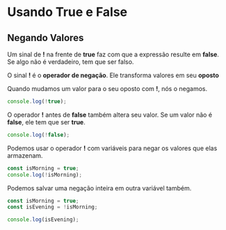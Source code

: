# Usando True e False

## Negando Valores

Um sinal de **!** na frente de **true** faz com que a expressão resulte em **false**. Se algo não é verdadeiro, tem que ser falso.

O sinal **!** é o **operador de negação**. Ele transforma valores em seu **oposto**

Quando mudamos um valor para o seu oposto com **!**, nós o negamos.

```js
console.log(!true);
```
O operador **!** antes de **false** também altera seu valor. Se um valor não é **false**, ele tem que ser **true**.

```js
console.log(!false);
```
Podemos usar o operador **!** com variáveis para negar os valores que elas armazenam.

```js
const isMorning = true;
console.log(!isMorning);
```
Podemos salvar uma negação inteira em outra variável também.

```js
const isMorning = true;
const isEvening = !isMorning;

console.log(isEvening);
```